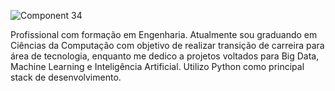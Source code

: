 ![Component 34](https://github.com/FilipeLiima/FilipeLiima/assets/131200594/b7dcbefd-76d7-43e2-b681-c2deaecb11a7)



Profissional com formação em Engenharia. Atualmente sou graduando em Ciências 
da Computação com objetivo de realizar transição de carreira para área de 
tecnologia, enquanto me dedico a projetos voltados para Big Data, Machine 
Learning e Inteligência Artificial. Utilizo Python como principal stack de 
desenvolvimento.
